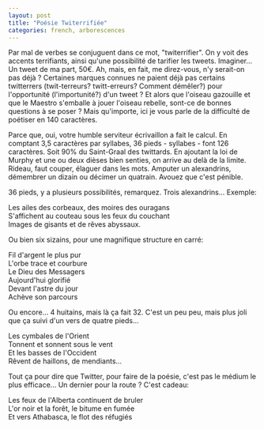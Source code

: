 ```yaml
---
layout: post
title: "Poésie Twiterrifiée"
categories: french, arborescences
---
```

  
Par mal de verbes se conjuguent dans ce mot, "twiterrifier". On y voit des accents terrifiants, ainsi qu'une possibilité de tarifier les tweets. Imaginer... Un tweet de ma part, 50€. Ah, mais, en fait, me direz-vous, n'y serait-on pas déjà ? Certaines marques connues ne paient déjà pas certains twitterrers (twit-terreurs? twitt-erreurs? Comment démêler?) pour l'opportunité (l'importunité?) d'un tweet ? Et alors que l'oiseau gazouille et que le Maestro s'emballe à jouer l'oiseau rebelle, sont-ce de bonnes questions à se poser ? Mais qu'importe, ici je vous parle de la difficulté de poétiser en 140 caractères.  
  
Parce que, oui, votre humble serviteur écrivaillon a fait le calcul. En comptant 3,5 caractères par syllabes, 36 pieds - syllabes - font 126 caractères. Soit 90% du Saint-Graal des twittards. En ajoutant la loi de Murphy et une ou deux dièses bien senties, on arrive au delà de la limite. Rideau, faut couper, élaguer dans les mots. Amputer un alexandrins, démembrer un dizain ou décimer un quatrain. Avouez que c'est pénible.  
  
36 pieds, y a plusieurs possibilités, remarquez. Trois alexandrins... Exemple:  
  
Les ailes des corbeaux, des moires des ouragans  
S'affichent au couteau sous les feux du couchant   
Images de gisants et de rêves abyssaux.  
  
Ou bien six sizains, pour une magnifique structure en carré:  
  
Fil d'argent le plus pur  
L'orbe trace et courbure  
Le Dieu des Messagers  
Aujourd'hui glorifié  
Devant l'astre du jour  
Achève son parcours  
  
Ou encore... 4 huitains, mais là ça fait 32. C'est un peu peu, mais plus joli que ça suivi d'un vers de quatre pieds...  
  
Les cymbales de l'Orient   
Tonnent et sonnent sous le vent   
Et les basses de l'Occident  
Rêvent de haillons, de mendiants...  
  
Tout ça pour dire que Twitter, pour faire de la poésie, c'est pas le médium le plus efficace... Un dernier pour la route ? C'est cadeau:  
  
Les feux de l'Alberta continuent de bruler  
L'or noir et la forêt, le bitume en fumée  
Et vers Athabasca, le flot des réfugiés 